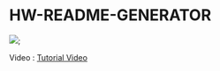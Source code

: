 # HW-README-GENERATOR

![](https://avatars.githubusercontent.com/u/60010868?);

Video : <a href="https://schwynf.github.io/HW-README-GENERATOR/">Tutorial Video</a><br>